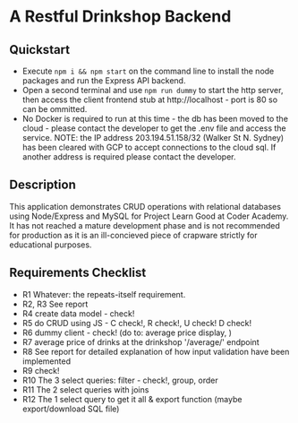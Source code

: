 # A Restful Drinkshop Backend
## Quickstart
- Execute `npm i && npm start` on the command line to install the node packages and run the Express API backend.
- Open a second terminal and use `npm run dummy` to start the http server, then access the client frontend stub at http://localhost - port is 80 so can be ommitted.
- No Docker is required to run at this time - the db has been moved to the cloud - please contact the developer to get the .env file and access the service.
NOTE: the IP address 203.194.51.158/32 (Walker St N. Sydney) has been cleared with GCP to accept connections to the cloud sql. If another address is required please contact the developer.
## Description
This application demonstrates CRUD operations with relational databases using Node/Express and MySQL for Project Learn Good at Coder Academy. It has not reached a mature development phase and is not recommended for production as it is an ill-concieved piece of crapware strictly for educational purposes.
## Requirements Checklist
- R1 Whatever: the repeats-itself requirement.
- R2, R3 See report
- R4 create data model - check!
- R5 do CRUD using JS - C check!, R check!, U check! D check!
- R6 dummy client - check! (do to: average price display, )
- R7 average price of drinks at the drinkshop '/average/' endpoint
- R8 See report for detailed explanation of how input validation have been implemented
- R9 check!
- R10 The 3 select queries: filter - check!, group, order
- R11 The 2 select queries with joins
- R12 The 1 select query to get it all & export function (maybe export/download SQL file)
